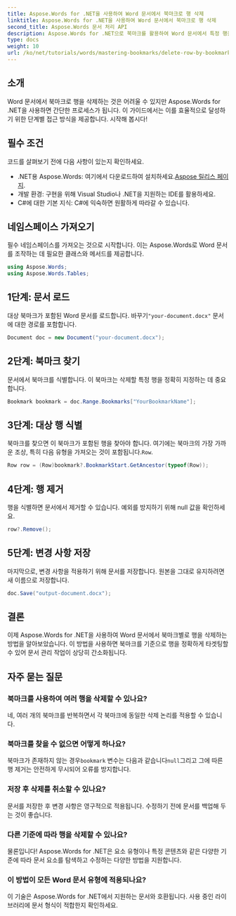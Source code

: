 ```yaml
---
title: Aspose.Words for .NET을 사용하여 Word 문서에서 북마크로 행 삭제
linktitle: Aspose.Words for .NET을 사용하여 Word 문서에서 북마크로 행 삭제
second_title: Aspose.Words 문서 처리 API
description: Aspose.Words for .NET으로 북마크를 활용하여 Word 문서에서 특정 행을 효율적으로 삭제하는 방법을 알아보세요. 이 단계별 가이드는 문서 로딩을 다룹니다.
type: docs
weight: 10
url: /ko/net/tutorials/words/mastering-bookmarks/delete-row-by-bookmark-word-documents/
---
```

## 소개

Word 문서에서 북마크로 행을 삭제하는 것은 어려울 수 있지만 Aspose.Words for .NET을 사용하면 간단한 프로세스가 됩니다. 이 가이드에서는 이를 효율적으로 달성하기 위한 단계별 접근 방식을 제공합니다. 시작해 봅시다!

## 필수 조건

코드를 살펴보기 전에 다음 사항이 있는지 확인하세요.

-  .NET용 Aspose.Words: 여기에서 다운로드하여 설치하세요.[Aspose 릴리스 페이지](https://releases.aspose.com/words/net/).
- 개발 환경: 구현을 위해 Visual Studio나 .NET을 지원하는 IDE를 활용하세요.
- C#에 대한 기본 지식: C#에 익숙하면 원활하게 따라갈 수 있습니다.

## 네임스페이스 가져오기

필수 네임스페이스를 가져오는 것으로 시작합니다. 이는 Aspose.Words로 Word 문서를 조작하는 데 필요한 클래스와 메서드를 제공합니다.

```csharp
using Aspose.Words;
using Aspose.Words.Tables;
```

## 1단계: 문서 로드

 대상 북마크가 포함된 Word 문서를 로드합니다. 바꾸기`"your-document.docx"` 문서에 대한 경로를 포함합니다.

```csharp
Document doc = new Document("your-document.docx");
```

## 2단계: 북마크 찾기

문서에서 북마크를 식별합니다. 이 북마크는 삭제할 특정 행을 정확히 지정하는 데 중요합니다.

```csharp
Bookmark bookmark = doc.Range.Bookmarks["YourBookmarkName"];
```

## 3단계: 대상 행 식별

 북마크를 찾으면 이 북마크가 포함된 행을 찾아야 합니다. 여기에는 북마크의 가장 가까운 조상, 특히 다음 유형을 가져오는 것이 포함됩니다.`Row`.

```csharp
Row row = (Row)bookmark?.BookmarkStart.GetAncestor(typeof(Row));
```

## 4단계: 행 제거

행을 식별하면 문서에서 제거할 수 있습니다. 예외를 방지하기 위해 null 값을 확인하세요.

```csharp
row?.Remove();
```

## 5단계: 변경 사항 저장

마지막으로, 변경 사항을 적용하기 위해 문서를 저장합니다. 원본을 그대로 유지하려면 새 이름으로 저장합니다.

```csharp
doc.Save("output-document.docx");
```

## 결론

이제 Aspose.Words for .NET을 사용하여 Word 문서에서 북마크별로 행을 삭제하는 방법을 알아보았습니다. 이 방법을 사용하면 북마크를 기준으로 행을 정확하게 타겟팅할 수 있어 문서 관리 작업이 상당히 간소화됩니다.

## 자주 묻는 질문

### 북마크를 사용하여 여러 행을 삭제할 수 있나요?

네, 여러 개의 북마크를 반복하면서 각 북마크에 동일한 삭제 논리를 적용할 수 있습니다.

### 북마크를 찾을 수 없으면 어떻게 하나요?

 북마크가 존재하지 않는 경우`bookmark` 변수는 다음과 같습니다`null`그리고 그에 따른 행 제거는 안전하게 무시되어 오류를 방지합니다.

### 저장 후 삭제를 취소할 수 있나요?

문서를 저장한 후 변경 사항은 영구적으로 적용됩니다. 수정하기 전에 문서를 백업해 두는 것이 좋습니다.

### 다른 기준에 따라 행을 삭제할 수 있나요?

물론입니다! Aspose.Words for .NET은 요소 유형이나 특정 콘텐츠와 같은 다양한 기준에 따라 문서 요소를 탐색하고 수정하는 다양한 방법을 지원합니다.

### 이 방법이 모든 Word 문서 유형에 적용되나요?

이 기술은 Aspose.Words for .NET에서 지원하는 문서와 호환됩니다. 사용 중인 라이브러리에 문서 형식이 적합한지 확인하세요.